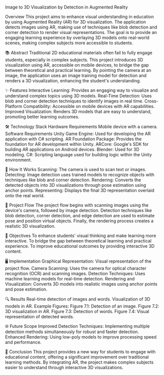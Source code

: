 Image to 3D Visualization by Detection in Augmented Reality

Overview
This project aims to enhance visual understanding in education by using Augmented Reality (AR) for 3D visualization. The application detects images using AR, making use of techniques like blob detection and corner detection to render visual representations. The goal is to provide an engaging learning experience by overlaying 3D models onto real-world scenes, making complex subjects more accessible to students.

📚 Abstract
Traditional 2D educational materials often fail to fully engage students, especially in complex subjects. This project introduces 3D visualization using AR, accessible on mobile devices, to bridge the gap between theoretical and practical learning. By pointing the camera at an image, the application uses an image training model for detection and renders a 3D visualization, enhancing the student's understanding.

✨ Features
Interactive Learning: Provides an engaging way to visualize and understand complex topics using 3D models.
Real-Time Detection: Uses blob and corner detection techniques to identify images in real time.
Cross-Platform Compatibility: Accessible on mobile devices with AR capabilities.
Improved Visualization: Renders 3D models that are easy to understand, promoting better learning outcomes.

🛠️ Technology Stack
Hardware Requirements
Mobile device with a camera.
Software Requirements
Unity Game Engine: Used for developing the AR application with C# scripting.
AR Foundation Package: Provides the foundation for AR development within Unity.
ARCore: Google's SDK for building AR applications on Android devices.
Blender: Used for 3D modeling.
C#: Scripting language used for building logic within the Unity environment.

🚀 How It Works
Scanning: The camera is used to scan text or images.
Detecting: Image detection uses trained models to recognize objects with techniques like blob and corner detection.
Rendering: Converts the detected objects into 3D visualizations through pose estimation using anchor points.
Representing: Displays the final 3D representation overlaid onto the real world.

📝 Project Flow
The project flow begins with scanning images using the device's camera, followed by image detection. Detection techniques like blob detection, corner detection, and edge detection are used to estimate pose and position virtual objects. Finally, the rendering process creates a realistic 3D visualization.


🎯 Objectives
To enhance students' visual thinking and make learning more interactive.
To bridge the gap between theoretical learning and practical experience.
To improve educational outcomes by providing interactive 3D content.

🖥️ Implementation
Graphical Representation: Visual representation of the project flow.
Camera Scanning: Uses the camera for optical character recognition (OCR) and scanning images.
Detection Techniques: Uses machine learning models for real-time detection.
Rendering and Visualization: Converts 3D models into realistic images using anchor points and pose estimation.

🔍 Results
Real-time detection of images and words.
Visualization of 3D models in AR.
Example Figures:
Figure 7.1: Detection of an image.
Figure 7.2: 3D visualization in AR.
Figure 7.3: Detection of words.
Figure 7.4: Visual representation of detected words.

🌐 Future Scope
Improved Detection Techniques: Implementing multiple detection methods simultaneously for robust and faster detection.
Enhanced Rendering: Using low-poly models to improve processing speed and performance.

📜 Conclusion
This project provides a new way for students to engage with educational content, offering a significant improvement over traditional learning methods. By integrating AR, the project makes complex subjects easier to understand through interactive 3D visualizations.
